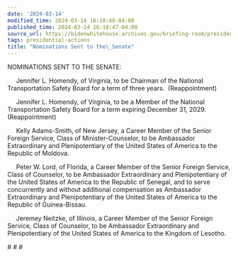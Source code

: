 ```yaml
---
date: '2024-03-14'
modified_time: 2024-03-14 16:18:48-04:00
published_time: 2024-03-14 16:18:47-04:00
source_url: https://bidenwhitehouse.archives.gov/briefing-room/presidential-actions/2024/03/14/nominations-sent-to-the-senate-140/
tags: presidential-actions
title: "Nominations Sent to the\_Senate"
---
```

 
NOMINATIONS SENT TO THE SENATE:

     Jennifer L. Homendy, of Virginia, to be Chairman of the National
Transportation Safety Board for a term of three years.  (Reappointment)

     Jennifer L. Homendy, of Virginia, to be a Member of the National
Transportation Safety Board for a term expiring December 31, 2029. 
(Reappointment)

     Kelly Adams-Smith, of New Jersey, a Career Member of the Senior
Foreign Service, Class of Minister-Counselor, to be Ambassador
Extraordinary and Plenipotentiary of the United States of America to the
Republic of Moldova.

     Peter W. Lord, of Florida, a Career Member of the Senior Foreign
Service, Class of Counselor, to be Ambassador Extraordinary and
Plenipotentiary of the United States of America to the Republic of
Senegal, and to serve concurrently and without additional compensation
as Ambassador Extraordinary and Plenipotentiary of the United States of
America to the Republic of Guinea-Bissau.

     Jeremey Neitzke, of Illinois, a Career Member of the Senior Foreign
Service, Class of Counselor, to be Ambassador Extraordinary and
Plenipotentiary of the United States of America to the Kingdom of
Lesotho.

\# \# \#  

